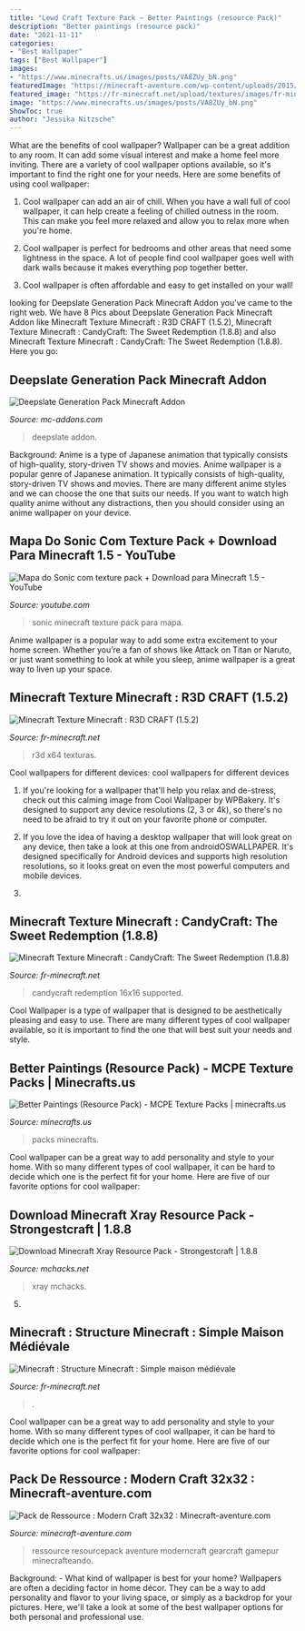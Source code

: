 ```yaml
---
title: "Lewd Craft Texture Pack ~ Better Paintings (resource Pack)"
description: "Better paintings (resource pack)"
date: "2021-11-11"
categories:
- "Best Wallpaper"
tags: ["Best Wallpaper"]
images:
- "https://www.minecrafts.us/images/posts/VA8ZUy_bN.png"
featuredImage: "https://minecraft-aventure.com/wp-content/uploads/2015/07/Modern-Craft-Resource-Pack-for-minecraft-03R.jpg"
featured_image: "https://fr-minecraft.net/upload/textures/images/fr-minecraft_texture_O13S_2013-04-15_11.55.00.png"
image: "https://www.minecrafts.us/images/posts/VA8ZUy_bN.png"
ShowToc: true
author: "Jessika Nitzsche"
---
```



What are the benefits of cool wallpaper?
Wallpaper can be a great addition to any room. It can add some visual interest and make a home feel more inviting. There are a variety of cool wallpaper options available, so it's important to find the right one for your needs. Here are some benefits of using cool wallpaper: 
1. Cool wallpaper can add an air of chill. When you have a wall full of cool wallpaper, it can help create a feeling of chilled outness in the room. This can make you feel more relaxed and allow you to relax more when you're home. 

2. Cool wallpaper is perfect for bedrooms and other areas that need some lightness in the space. A lot of people find cool wallpaper goes well with dark walls because it makes everything pop together better. 

3. Cool wallpaper is often affordable and easy to get installed on your wall!

	

		
looking for Deepslate Generation Pack Minecraft Addon you've came to the right web. We have 8 Pics about Deepslate Generation Pack Minecraft Addon like Minecraft Texture Minecraft : R3D CRAFT (1.5.2), Minecraft Texture Minecraft : CandyCraft: The Sweet Redemption (1.8.8) and also Minecraft Texture Minecraft : CandyCraft: The Sweet Redemption (1.8.8). Here you go:
		
    
## Deepslate Generation Pack Minecraft Addon

<img loading=lazy src="https://mc-addons.com/uploads/posts/2021-06/medium/1623162697_deepslate-generation-pack-117050-v10_3.png" onerror="this.onerror=null;this.src='https://tse3.mm.bing.net/th?id=OIP.lLMG7BzP5NLizt5GiUmXIgAAAA&amp;pid=15.1';" alt="Deepslate Generation Pack Minecraft Addon">

_Source: mc-addons.com_

>deepslate addon. 

	

Background: Anime is a type of Japanese animation that typically consists of high-quality, story-driven TV shows and movies.
Anime wallpaper is a popular genre of Japanese animation. It typically consists of high-quality, story-driven TV shows and movies. There are many different anime styles and we can choose the one that suits our needs. If you want to watch high quality anime without any distractions, then you should consider using an anime wallpaper on your device.

    
## Mapa Do Sonic Com Texture Pack + Download Para Minecraft 1.5 - YouTube

<img loading=lazy src="http://i.ytimg.com/vi/mpWV6yr3t9k/maxresdefault.jpg" onerror="this.onerror=null;this.src='https://tse1.mm.bing.net/th?id=OIP.gSQwlzQUOYXntzNhKmhyBAHaEK&amp;pid=15.1';" alt="Mapa do Sonic com texture pack + Download para Minecraft 1.5 - YouTube">

_Source: youtube.com_

>sonic minecraft texture pack para mapa. 

	

Anime wallpaper is a popular way to add some extra excitement to your home screen. Whether you’re a fan of shows like Attack on Titan or Naruto, or just want something to look at while you sleep, anime wallpaper is a great way to liven up your space.

    
## Minecraft Texture Minecraft : R3D CRAFT (1.5.2)

<img loading=lazy src="https://fr-minecraft.net/upload/textures/images/fr-minecraft_texture_O13S_2013-04-15_11.55.00.png" onerror="this.onerror=null;this.src='https://tse3.mm.bing.net/th?id=OIP.UF6CK212MUFpO3a9ZLyTggHaD0&amp;pid=15.1';" alt="Minecraft Texture Minecraft : R3D CRAFT (1.5.2)">

_Source: fr-minecraft.net_

>r3d x64 texturas. 

	

Cool wallpapers for different devices:
cool wallpapers for different devices 

1. If you're looking for a wallpaper that'll help you relax and de-stress, check out this calming image from Cool Wallpaper by WPBakery. It's designed to support any device resolutions (2, 3 or 4k), so there's no need to be afraid to try it out on your favorite phone or computer.

2. If you love the idea of having a desktop wallpaper that will look great on any device, then take a look at this one from androidOSWALLPAPER. It's designed specifically for Android devices and supports high resolution resolutions, so it looks great on even the most powerful computers and mobile devices.

3.

    
## Minecraft Texture Minecraft : CandyCraft: The Sweet Redemption (1.8.8)

<img loading=lazy src="https://fr-minecraft.net/upload/textures/images/fr-minecraft_texture_XWAO_14136740203398.png" onerror="this.onerror=null;this.src='https://tse4.mm.bing.net/th?id=OIP.5IzaTnSOexz_ACXxANIfqQHaD7&amp;pid=15.1';" alt="Minecraft Texture Minecraft : CandyCraft: The Sweet Redemption (1.8.8)">

_Source: fr-minecraft.net_

>candycraft redemption 16x16 supported. 

	

Cool Wallpaper is a type of wallpaper that is designed to be aesthetically pleasing and easy to use. There are many different types of cool wallpaper available, so it is important to find the one that will best suit your needs and style.

    
## Better Paintings (Resource Pack) - MCPE Texture Packs | Minecrafts.us

<img loading=lazy src="https://www.minecrafts.us/images/posts/VA8ZUy_bN.png" onerror="this.onerror=null;this.src='https://tse3.mm.bing.net/th?id=OIP.UzoCrQmQE2AGFmH_JIkCTAHaEL&amp;pid=15.1';" alt="Better Paintings (Resource Pack) - MCPE Texture Packs | minecrafts.us">

_Source: minecrafts.us_

>packs minecrafts. 

	

Cool wallpaper can be a great way to add personality and style to your home. With so many different types of cool wallpaper, it can be hard to decide which one is the perfect fit for your home. Here are five of our favorite options for cool wallpaper: 

    
## Download Minecraft Xray Resource Pack - Strongestcraft | 1.8.8

<img loading=lazy src="https://www.mchacks.net/p/files/xray-texture-resource-pack-1024x606.jpg" onerror="this.onerror=null;this.src='https://tse3.mm.bing.net/th?id=OIP._4Erjk6QCk3MdyAHPQerqgHaEY&amp;pid=15.1';" alt="Download Minecraft Xray Resource Pack - Strongestcraft | 1.8.8">

_Source: mchacks.net_

>xray mchacks. 

	

5.

    
## Minecraft : Structure Minecraft : Simple Maison Médiévale

<img loading=lazy src="http://fr-minecraft.net/upload/structures/images/frm_struct_DS1G_2017-01-10-19-10-05.png" onerror="this.onerror=null;this.src='https://tse1.mm.bing.net/th?id=OIP.14ezzKotsCF6Njm1xqd2SwHaF7&amp;pid=15.1';" alt="Minecraft : Structure Minecraft : Simple maison médiévale">

_Source: fr-minecraft.net_

>. 

	

Cool wallpaper can be a great way to add personality and style to your home. With so many different types of cool wallpaper, it can be hard to decide which one is the perfect fit for your home. Here are five of our favorite options for cool wallpaper: 

    
## Pack De Ressource : Modern Craft 32x32 : Minecraft-aventure.com

<img loading=lazy src="https://minecraft-aventure.com/wp-content/uploads/2015/07/Modern-Craft-Resource-Pack-for-minecraft-03R.jpg" onerror="this.onerror=null;this.src='https://tse2.mm.bing.net/th?id=OIP.h3CGiPN69L-UVkziim9nKQHaES&amp;pid=15.1';" alt="Pack de Ressource : Modern Craft 32x32 : Minecraft-aventure.com">

_Source: minecraft-aventure.com_

>ressource resourcepack aventure moderncraft gearcraft gamepur minecrafteando. 

	

Background: - What kind of wallpaper is best for your home?
Wallpapers are often a deciding factor in home décor. They can be a way to add personality and flavor to your living space, or simply as a backdrop for your pictures. Here, we'll take a look at some of the best wallpaper options for both personal and professional use.

